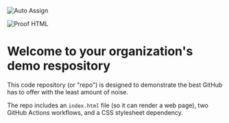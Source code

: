 ![Auto Assign](https://github.com/CraftedCodeNest/demo-repository/actions/workflows/auto-assign.yml/badge.svg)

![Proof HTML](https://github.com/CraftedCodeNest/demo-repository/actions/workflows/proof-html.yml/badge.svg)

# Welcome to your organization's demo respository
This code repository (or "repo") is designed to demonstrate the best GitHub has to offer with the least amount of noise.

The repo includes an `index.html` file (so it can render a web page), two GitHub Actions workflows, and a CSS stylesheet dependency.
